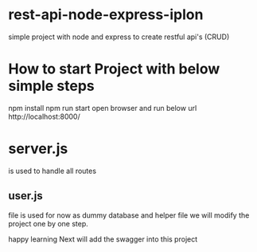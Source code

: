 # rest-api-node-express-iplon
simple project with node and express to create restful api's (CRUD)

# How to start Project with below simple steps 
 npm install 
 npm run start 
 open browser and run below url
 http://localhost:8000/

# server.js 
is used to handle all routes 

## user.js 
file is used for now as dummy database and helper file 
we will modify the project one by one step.

happy learning 
Next will add the swagger into this project
